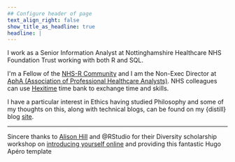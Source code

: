 ```yaml
---
## Configure header of page
text_align_right: false
show_title_as_headline: true
headline: |
---
```


<!-- this is a subheadline -->
I work as a Senior Information Analyst at Nottinghamshire Healthcare NHS Foundation Trust working with both R and SQL. 

I'm a Fellow of the [NHS-R Community](https://nhsrcommunity.com/) and I am the Non-Exec Director at [AphA (Association of Professional Healthcare Analysts)](https://www.aphanalysts.org/). NHS colleagues can use [Hexitime](https://hexitime.com/) time bank to exchange time and skills.

I have a particular interest in Ethics having studied Philosophy and some of my thoughts on this, along with technical blogs, can be found on my {distill} blog [site](https://lextuga007.github.io/PhilosopherAnalyst/).

----

<i class="fas fa-glass-cheers pr2"></i>Sincere thanks to [Alison Hill](https://alison.rbind.io/) and @RStudio for their Diversity scholarship workshop on [introducing yourself online](https://iyo-rstudio-global.netlify.app/collection/) and providing this fantastic Hugo Apéro template
